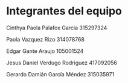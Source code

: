 # Integrantes del equipo 

Cinthya Paola Palafox Garcia 315297324

Paola Vazquez Rizo 314078768

Edgar Gante Araujo 105001524

Jesus Daniel Verdugo Rodriguez 417092056

Gerardo Damián García Méndez  315035971


